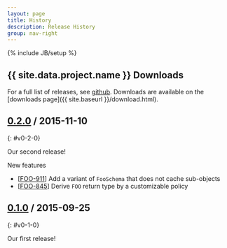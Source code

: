 ```yaml
---
layout: page
title: History
description: Release History
group: nav-right
---
```

<!--
{% comment %}
Licensed to the Apache Software Foundation (ASF) under one or more
contributor license agreements.  See the NOTICE file distributed with
this work for additional information regarding copyright ownership.
The ASF licenses this file to you under the Apache License, Version 2.0
(the "License"); you may not use this file except in compliance with
the License.  You may obtain a copy of the License at

http://www.apache.org/licenses/LICENSE-2.0

Unless required by applicable law or agreed to in writing, software
distributed under the License is distributed on an "AS IS" BASIS,
WITHOUT WARRANTIES OR CONDITIONS OF ANY KIND, either express or implied.
See the License for the specific language governing permissions and
limitations under the License.
{% endcomment %}
-->

{% include JB/setup %}

## {{ site.data.project.name }} Downloads

For a full list of releases, see
<a href="https://github.com/apache/{{ site.data.project.incubator_slash_name }}/releases">github</a>.
Downloads are available on the
[downloads page]({{ site.baseurl }}/download.html).

## <a href="https://github.com/apache/{{ site.data.project.incubator_slash_name }}/releases/tag/{{ site.data.project.unix_name }}-0.2.0">0.2.0</a> / 2015-11-10
{: #v0-2-0}

Our second release!

New features

* [<a href="https://issues.apache.org/jira/browse/FOO-911">FOO-911</a>]
  Add a variant of `FooSchema` that does not cache sub-objects
* [<a href="https://issues.apache.org/jira/browse/FOO-845">FOO-845</a>]
  Derive `FOO` return type by a customizable policy

## <a href="https://github.com/apache/{{ site.data.project.incubator_slash_name }}/releases/tag/{{ site.data.project.unix_name }}-0.1.0">0.1.0</a> / 2015-09-25
{: #v0-1-0}

Our first release!
